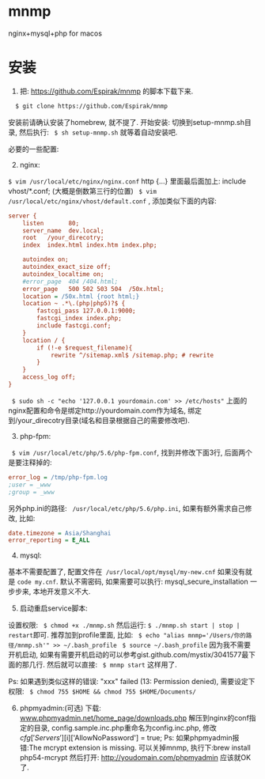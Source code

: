 # mnmp
nginx+mysql+php for macos

# 安装
1. 把: https://github.com/Espirak/mnmp 的脚本下载下来.

```bash
  $ git clone https://github.com/Espirak/mnmp
```
 安装前请确认安装了homebrew, 就不提了. 
 开始安装: 切换到setup-mnmp.sh目录, 然后执行: ``` $ sh setup-mnmp.sh``` 就等着自动安装吧.

必要的一些配置:

2. nginx:

``` $ vim /usr/local/etc/nginx/nginx.conf ```
http {...} 里面最后面加上:  include vhost/*.conf; (大概是倒数第三行的位置)
``` $ vim /usr/local/etc/nginx/vhost/default.conf``` , 添加类似下面的内容:
```ini
server {
    listen       80;
    server_name  dev.local;
    root   /your_direcotry;
    index  index.html index.htm index.php;

    autoindex on;
    autoindex_exact_size off;
    autoindex_localtime on;
    #error_page  404 /404.html;
    error_page   500 502 503 504  /50x.html;
    location = /50x.html {root html;}
    location ~ .*\.(php|php5)?$ {
        fastcgi_pass 127.0.0.1:9000;
        fastcgi_index index.php;
        include fastcgi.conf;
    }
    location / {
        if (!-e $request_filename){
            rewrite ^/sitemap.xml$ /sitemap.php; # rewrite
        }
    }
    access_log off;
}
```
``` $ sudo sh -c "echo '127.0.0.1 yourdomain.com' >> /etc/hosts"```
上面的nginx配置和命令是绑定http://yourdomain.com作为域名, 绑定到/your_direcotry目录(域名和目录根据自己的需要修改吧).

3. php-fpm:

``` $ vim /usr/local/etc/php/5.6/php-fpm.conf```, 找到并修改下面3行, 后面两个是要注释掉的:
```ini
error_log = /tmp/php-fpm.log
;user = _www
;group = _www
```
 另外php.ini的路径: ``` /usr/local/etc/php/5.6/php.ini```, 如果有额外需求自己修改, 比如:
```ini
date.timezone = Asia/Shanghai
error_reporting = E_ALL
```
4. mysql:

基本不需要配置了, 配置文件在``` /usr/local/opt/mysql/my-new.cnf``` 如果没有就是 ```code my.cnf```.
默认不需密码, 如果需要可以执行: mysql_secure_installation 一步步来, 本地开发意义不大.

5. 启动重启service脚本:

设置权限: ``` $ chmod +x ./mnmp.sh```
然后运行: ``` $ ./mnmp.sh start | stop | restart ```即可.
推荐加到profile里面, 比如: ``` $ echo "alias mnmp='/Users/你的路径/mnmp.sh'" >> ~/.bash_profile```
``` $ source ~/.bash_profile```
因为我不需要开机启动, 如果有需要开机启动的可以参考gist.github.com/mystix/3041577最下面的那几行.
然后就可以直接: ``` $ mnmp start``` 这样用了.

Ps: 如果遇到类似这样的错误: "xxx" failed (13: Permission denied), 需要设定下权限:
``` $ chmod 755 $HOME && chmod 755 $HOME/Documents/```

6. phpmyadmin:(可选)
下载: www.phpmyadmin.net/home_page/downloads.php
解压到nginx的conf指定的目录, config.sample.inc.php重命名为config.inc.php, 修改$cfg['Servers'][$i]['AllowNoPassword'] = true;
Ps: 如果phpmyadmin报错:The mcrypt extension is missing. 可以关掉mnmp, 执行下:brew install php54-mcrypt
然后打开: http://youdomain.com/phpmyadmin 应该就OK了.
